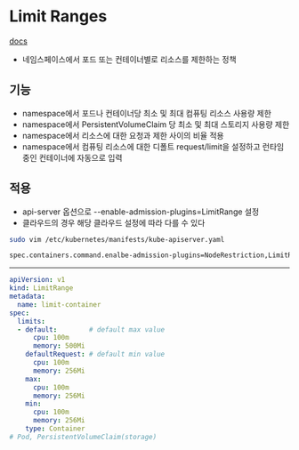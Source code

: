 
# Limit Ranges

[docs](https://kubernetes.io/docs/concepts/policy/limit-range/)

- 네임스페이스에서 포드 또는 컨테이너별로 리소스를 제한하는 정책

## 기능

- namespace에서 포드나 컨테이너당 최소 및 최대 컴퓨팅 리소스 사용량 제한
- namespace에서 PersistentVolumeClaim 당 최소 및 최대 스토리지 사용량 제한
- namespace에서 리소스에 대한 요청과 제한 사이의 비율 적용
- namespace에서 컴퓨팅 리소스에 대한 디폴트 request/limit을 설정하고 런타임 중인 컨테이너에 자동으로 입력

## 적용

- api-server 옵션으로 --enable-admission-plugins=LimitRange 설정 
- 클라우드의 경우 해당 클라우드 설정에 따라 다를 수 있다

```bash
sudo vim /etc/kubernetes/manifests/kube-apiserver.yaml

spec.containers.command.enalbe-admission-plugins=NodeRestriction,LimitRange
```

---

```yaml
apiVersion: v1
kind: LimitRange
metadata:
  name: limit-container
spec:
  limits:
  - default:		# default max value
      cpu: 100m
      memory: 500Mi
    defaultRequest:	# default min value
      cpu: 100m
      memory: 256Mi
    max:
      cpu: 100m
      memory: 256Mi
    min:
      cpu: 100m
      memory: 256Mi
    type: Container
# Pod, PersistentVolumeClaim(storage) 
```

